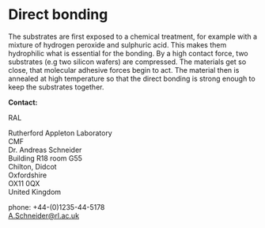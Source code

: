 # Direct bonding

The substrates are first exposed to a chemical treatment, for example with a mixture of hydrogen peroxide and sulphuric acid. This makes them hydrophilic what is essential for the bonding. By a high contact force, two substrates (e.g two silicon wafers) are compressed. The materials get so close, that molecular adhesive forces begin to act. The material then is annealed at high temperature so that the direct bonding is strong enough to keep the substrates together.
<!--break-->
__Contact:__

RAL

Rutherford Appleton Laboratory  
CMF  
Dr. Andreas Schneider  
Building R18 room G55   
Chilton, Didcot  
Oxfordshire   
OX11 0QX   
United Kingdom  

phone: +44-(0)1235-44-5178  
A.Schneider@rl.ac.uk